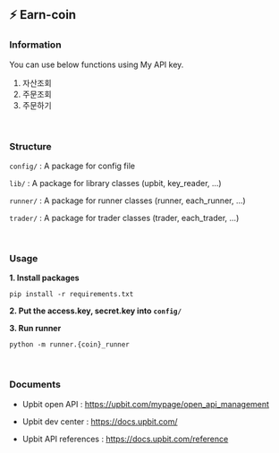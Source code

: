 ## :zap: Earn-coin

### Information

You can use below functions using My API key.

1. 자산조회
2. 주문조회
3. 주문하기

<br>

### Structure

`config/` : A package for config file<br>

`lib/` : A package for library classes (upbit, key_reader, ...)<br>

`runner/` : A package for runner classes (runner, each_runner, ...)<br>

`trader/` : A package for trader classes (trader, each_trader, ...)<br>

<br>

### Usage

**1. Install packages**
```
pip install -r requirements.txt
```

**2. Put the access.key, secret.key into `config/`**

**3. Run runner**
```
python -m runner.{coin}_runner
```

<br>

### Documents

- Upbit open API : https://upbit.com/mypage/open_api_management 

- Upbit dev center : https://docs.upbit.com/

- Upbit API references : https://docs.upbit.com/reference
